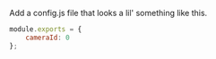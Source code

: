 Add a config.js file that looks a lil' something like this.

```javascript
module.exports = {
    cameraId: 0
};
```
